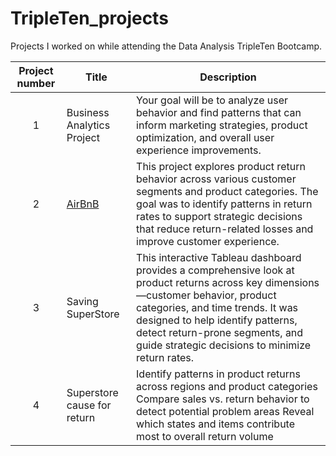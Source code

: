 # TripleTen_projects
Projects I worked on while attending the Data Analysis TripleTen Bootcamp.


| Project number | Title | Description |
| :-----------: | ----------- |----------- |
| 1 | Business Analytics Project | Your goal will be to analyze user behavior and find patterns that can inform marketing strategies, product optimization, and overall user experience improvements. |
| 2 | [AirBnB]([(https://github.com/Sierra-Everson/Airbnb.git)]) | This project explores product return behavior across various customer segments and product categories. The goal was to identify patterns in return rates to support strategic decisions that reduce return-related losses and improve customer experience. |
| 3 | Saving SuperStore | This interactive Tableau dashboard provides a comprehensive look at product returns across key dimensions—customer behavior, product categories, and time trends. It was designed to help identify patterns, detect return-prone segments, and guide strategic decisions to minimize return rates. |
| 4 | Superstore cause for return | Identify patterns in product returns across regions and product categories Compare sales vs. return behavior to detect potential problem areas Reveal which states and items contribute most to overall return volume |
